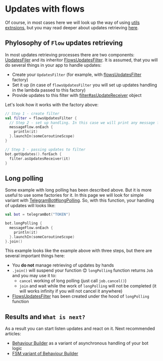 # Updates with flows

Of course, in most cases here we will look up the way of using [utils extnsions](https://github.com/InsanusMokrassar/TelegramBotAPI/tree/master/tgbotapi.utils/), but you may read deeper about updates retrieving [here](https://bookstack.inmo.dev/books/telegrambotapi/chapter/updates-retrieving).

## Phylosophy of `Flow` updates retrieving

In most updates retrieving processes there are two components: [UpdatesFiler](https://github.com/InsanusMokrassar/TelegramBotAPI/blob/master/tgbotapi.core/src/commonMain/kotlin/dev/inmo/tgbotapi/updateshandlers/UpdatesFilter.kt) and its inheritor [FlowsUpdatesFilter](https://github.com/InsanusMokrassar/TelegramBotAPI/blob/master/tgbotapi.core/src/commonMain/kotlin/dev/inmo/tgbotapi/updateshandlers/FlowsUpdatesFilter.kt#L12). It is assumed, that you will do several things in your app to handle updates:

* Create your `UpdatesFilter` (for example, with [flowsUpdatesFilter](https://tgbotapi.inmo.dev/docs/dev.inmo.tgbotapi.extensions.utils.updates/flows-updates-filter.html) factory)
* Set it up (in case of `flowsUpdatesFilter` you will set up updates handling in the lambda passed to this factory)
* Provide updates to this filter with [filter#asUpdateReceiver](https://tgbotapi.inmo.dev/docs/dev.inmo.tgbotapi.updateshandlers/-updates-filter/as-update-receiver.html) object

Let's look how it works with the factory above:

```kotlin
// Step 1 - create filter
val filter = flowsUpdatesFilter {
  // Step 2 - set up handling. In this case we will print any message from group or user in console
  messageFlow.onEach {
    println(it)
  }.launchIn(someCoroutineScope)
}

// Step 3 - passing updates to filter
bot.getUpdates().forEach {
  filter.asUpdatesReceiver(it)
}
```

## Long polling

Some example with long polling has been described above. But it is more useful to use some factories for it. In this page we will look for simple variant with [TelegramBot#longPolling](https://tgbotapi.inmo.dev/docs/dev.inmo.tgbotapi.extensions.utils.updates.retrieving/long-polling.html). So, with this function, your handling of updates will looks like:

```kotlin
val bot = telegramBot("TOKEN")

bot.longPolling {
  messageFlow.onEach {
    println(it)
  }.launchIn(someCoroutineScope)
}.join()
```

This example looks like the example above with three steps, but there are several important things here:

* You **do not** manage retrieving of updates by hands
* `.join()` will suspend your function 😊 `longPolling` function returns `Job` and you may use it to:
  * `cancel` working of long polling (just call `job.cancel()`)
  * `join` and wait while the work of `longPolling` will not be completed (it will works infinity if you will not cancel it anywhere)
* [FlowsUpdatesFilter](https://tgbotapi.inmo.dev/docs/dev.inmo.tgbotapi.updateshandlers/-flows-updates-filter/index.html) has been created under the hood of `longPolling` function

## Results and `What is next?`

As a result you can start listen updates and react on it. Next recommended articles:

* [Behaviour Builder](https://docs.inmo.dev/tgbotapi/logic/behaviour-builder.html) as a variant of asynchronous handling of your bot logic
* [FSM variant of Behaviour Builder](https://bookstack.inmo.dev/books/telegrambotapi/page/behaviour-builder-with-fsm)
